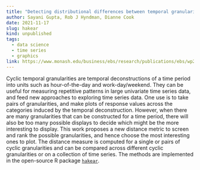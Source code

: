 ```yaml
---
title: "Detecting distributional differences between temporal granularities for exploratory time series analysis"
author: Sayani Gupta, Rob J Hyndman, Dianne Cook
date: 2021-11-17
slug: hakear
kind: unpublished
tags:
  - data science
  - time series
  - graphics
link: https://www.monash.edu/business/ebs/research/publications/ebs/wp20-2021.pdf
---
```


Cyclic temporal granularities are temporal deconstructions of a time period into units such as hour-of-the-day and work-day/weekend. They can be useful for measuring repetitive patterns in large univariate time series data, and feed new approaches to exploring time series data. One use is to take pairs of granularities, and make plots of response values across the categories induced by the temporal deconstruction. However, when there are many granularities that can be constructed for a time period, there will also be too many possible displays to decide which might be the more interesting to display. This work proposes a new distance metric to screen and rank the possible granularities, and hence choose the most interesting ones to plot. The distance measure is computed for a single or pairs of cyclic granularities and can be compared across different cyclic granularities or on a collection of time series. The methods are implemented in the open-source R package [`hakear`](https://github.com/Sayani07/hakear).

